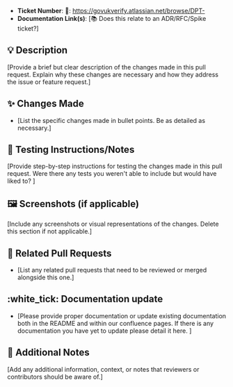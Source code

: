 - **Ticket Number**: :ticket:: https://govukverify.atlassian.net/browse/DPT-
- **Documentation Link(s)**: [:books: Does this relate to an ADR/RFC/Spike ticket?]

## :bulb: Description

[Provide a brief but clear description of the changes made in this pull request. Explain why these changes are necessary and how they address the issue or feature request.]

## :sparkles: Changes Made

- [List the specific changes made in bullet points. Be as detailed as necessary.]

## :test_tube: Testing Instructions/Notes

[Provide step-by-step instructions for testing the changes made in this pull request. Were there any tests you weren't able to include but would have liked to? ]

## :framed_picture: Screenshots (if applicable)

[Include any screenshots or visual representations of the changes. Delete this section if not applicable.]

## :handshake: Related Pull Requests

- [List any related pull requests that need to be reviewed or merged alongside this one.]

## :white_tick: Documentation update

- [Please provide proper documentation or update existing documentation both in the README and within our confluence pages. If there is any documentation you have yet to update please detail it here. ]

## :memo: Additional Notes

[Add any additional information, context, or notes that reviewers or contributors should be aware of.]

<!-- You can remove any sections that are not applicable to your pull request. -->
